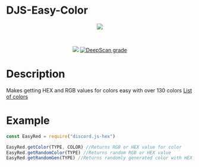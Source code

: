 # DJS-Easy-Color
<div align="center">
  <p>
<a href="https://nodei.co/npm/discord.js-hex/"><img src="https://nodei.co/npm/discord.js-hex.png">
</p>
    <br />
    <p>
<a href="https://github.com/angouthdev/discord.js-hex"><img src="https://badge.fury.io/js/djs-red.svg" /></a>
<a href="https://deepscan.io/dashboard#view=project&tid=10962&pid=17363&bid=395840"><img src="https://deepscan.io/api/teams/10962/projects/17363/branches/395840/badge/grade.svg" alt="DeepScan grade"></a>
  </p>
</div>

# Description
Makes getting HEX and RGB values for colors easy with over 130 colors
[List of colors](https://github.com/angouthdev/discordjs-red/blob/master/test/colors.txt) 
# Example
```javascript
const EasyRed = require("discord.js-hex")

EasyRed.getColor(TYPE, COLOR) //Returns RGB or HEX value for color
EasyRed.getRandomColor(TYPE) //Returns random RGB or HEX value
EasyRed.getRandomGen(TYPE) //Returns randomly generated color with HEX or RGB value
```
